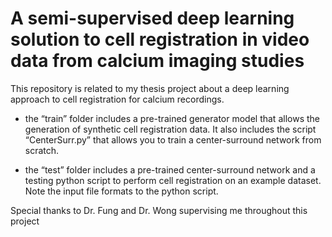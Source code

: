 # A semi-supervised deep learning solution to cell registration in video data from calcium imaging studies

This repository is related to my thesis project about a deep learning approach to cell registration for calcium recordings.
* the “train” folder includes a pre-trained generator model that allows the generation of synthetic cell registration data. It also includes the script “CenterSurr.py” that allows you to train a center-surround network from scratch.

* the “test” folder includes a pre-trained center-surround network and a testing python script to perform cell registration on an example dataset. Note the input file formats to the python script. 

Special thanks to Dr. Fung and Dr. Wong supervising me throughout this project
